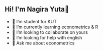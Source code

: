 ## Hi! I'm Nagira Yuta👋



- 🔭 I’m student for KUT
- 🌱 I’m currently learning econometrics & R
- 👯 I’m looking to collaborate on yours
- 🤔 I’m looking for help with english
- 💬 Ask me about econometrics
